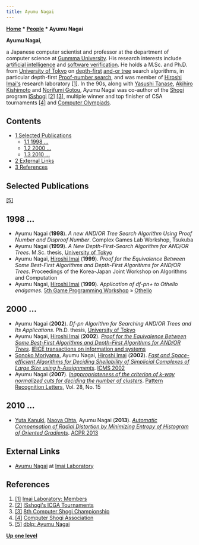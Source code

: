 ```yaml
---
title: Ayumu Nagai
---
```

**[Home](Home "Home") * [People](People "People") * Ayumu Nagai**

**Ayumu Nagai**,

a Japanese computer scientist and professor at the department of computer science at [Gunmma University](https://en.wikipedia.org/wiki/Gunma_University).
His research interests include [artificial intelligence](Artificial_Intelligence "Artificial Intelligence") and [software verification](https://en.wikipedia.org/wiki/Software_verification).
He holds a M.Sc. and Ph.D. from [University of Tokyo](https://en.wikipedia.org/wiki/University_of_Tokyo) on [depth-first](Depth-First "Depth-First") [and-or tree](https://en.wikipedia.org/wiki/And%E2%80%93or_tree) search algorithms, in particular depth-first [Proof-number search](Proof-Number_Search "Proof-Number Search"),
and was member of [Hiroshi Imai's](Hiroshi_Imai "Hiroshi Imai") research laboratory <a id="cite-note-1" href="#cite-ref-1">[1]</a>.
In the 90s, along with [Yasushi Tanase](index.php?title=Yasushi_Tanase&action=edit&redlink=1 "Yasushi Tanase (page does not exist)"), [Akihiro Kishimoto](Akihiro_Kishimoto "Akihiro Kishimoto") and [Norifumi Gotou](index.php?title=Norifumi_Gotou&action=edit&redlink=1 "Norifumi Gotou (page does not exist)"), Ayumu Nagai was co-author of the [Shogi](Shogi "Shogi") program [ISshogi](index.php?title=ISshogi&action=edit&redlink=1 "ISshogi (page does not exist)") <a id="cite-note-2" href="#cite-ref-2">[2]</a> <a id="cite-note-3" href="#cite-ref-3">[3]</a>, multiple winner and top finisher of CSA tournaments <a id="cite-note-4" href="#cite-ref-4">[4]</a> and [Computer Olympiads](Computer_Olympiad "Computer Olympiad").

## Contents

- [1 Selected Publications](#selected-publications)
  - [1.1 1998 ...](#1998-...)
  - [1.2 2000 ...](#2000-...)
  - [1.3 2010 ...](#2010-...)
- [2 External Links](#external-links)
- [3 References](#references)

## Selected Publications

<a id="cite-note-5" href="#cite-ref-5">[5]</a>

## 1998 ...

- Ayumu Nagai (**1998**). *A new AND/OR Tree Search Algorithm Using Proof Number and Disproof Number*. Complex Games Lab Workshop, Tsukuba
- Ayumu Nagai (**1999**). *A New Depth-First-Search Algorithm for AND/OR Trees*. M.Sc. thesis, [University of Tokyo](https://en.wikipedia.org/wiki/University_of_Tokyo)
- Ayumu Nagai, [Hiroshi Imai](Hiroshi_Imai "Hiroshi Imai") (**1999**). *Proof for the Equivalence Between Some Best-First Algorithms and Depth-First Algorithms for AND/OR Trees*. Proceedings of the Korea-Japan Joint Workshop on Algorithms and Computation
- Ayumu Nagai, [Hiroshi Imai](Hiroshi_Imai "Hiroshi Imai") (**1999**). *Application of df-pn+ to Othello endgames*. [5th Game Programming Workshop](Conferences#GPW "Conferences") » [Othello](Othello "Othello")

## 2000 ...

- Ayumu Nagai (**2002**). *Df-pn Algorithm for Searching AND/OR Trees and Its Applications*. Ph.D. thesis, [University of Tokyo](https://en.wikipedia.org/wiki/University_of_Tokyo)
- Ayumu Nagai, [Hiroshi Imai](Hiroshi_Imai "Hiroshi Imai") (**2002**). *[Proof for the Equivalence Between Some Best-First Algorithms and Depth-First Algorithms for AND/OR Trees](https://ci.nii.ac.jp/naid/110006376599)*. [IEICE transactions on information and systems](https://www.ieice.org/eng/index.html)
- [Sonoko Moriyama](https://dblp.uni-trier.de/pers/hd/m/Moriyama:Sonoko), Ayumu Nagai, [Hiroshi Imai](Hiroshi_Imai "Hiroshi Imai") (**2002**). *[Fast and Space-efficient Algorithms for Deciding Shellability of Simplicial Complexes of Large Size using h-Assignments](https://www.worldscientific.com/doi/abs/10.1142/9789812777171_0009)*. [ICMS 2002](http://www.mmrc.iss.ac.cn/icms/toc.html)
- Ayumu Nagai (**2007**). *[Inappropriateness of the criterion of k-way normalized cuts for deciding the number of clusters](https://dl.acm.org/citation.cfm?id=1290393)*. [Pattern Recognition Letters](https://en.wikipedia.org/wiki/Pattern_Recognition_Letters), Vol. 28, No. 15

## 2010 ...

- [Yuta Kanuki](https://dblp.uni-trier.de/pers/hd/k/Kanuki:Yuta), [Naoya Ohta](https://dblp.uni-trier.de/pers/hd/o/Ohta:Naoya), Ayumu Nagai (**2013**). *[Automatic Compensation of Radial Distortion by Minimizing Entropy of Histogram of Oriented Gradients](https://ieeexplore.ieee.org/document/6778463)*. [ACPR 2013](https://dblp.uni-trier.de/db/conf/acpr/acpr2013.html)

## External Links

- [Ayumu Nagai](http://www-imai.is.s.u-tokyo.ac.jp/~nagai/) at [Imai Laboratory](http://www-imai.is.s.u-tokyo.ac.jp/members.html)

## References

1. <a id="cite-ref-1" href="#cite-note-1">[1]</a> [Imai Laboratory: Members](http://www-imai.is.s.u-tokyo.ac.jp/members.html)
1. <a id="cite-ref-2" href="#cite-note-2">[2]</a> [ISshogi's ICGA Tournaments](https://www.game-ai-forum.org/icga-tournaments/program.php?id=255)
1. <a id="cite-ref-3" href="#cite-note-3">[3]</a> [8th Computer Shogi Championship](http://www2.computer-shogi.org/wcsc/csc8_e.html)
1. <a id="cite-ref-4" href="#cite-note-4">[4]</a> [Computer Shogi Association](http://www2.computer-shogi.org/index_e.html)
1. <a id="cite-ref-5" href="#cite-note-5">[5]</a> [dblp: Ayumu Nagai](https://dblp.uni-trier.de/pers/hd/n/Nagai:Ayumu)

**[Up one level](People "People")**


